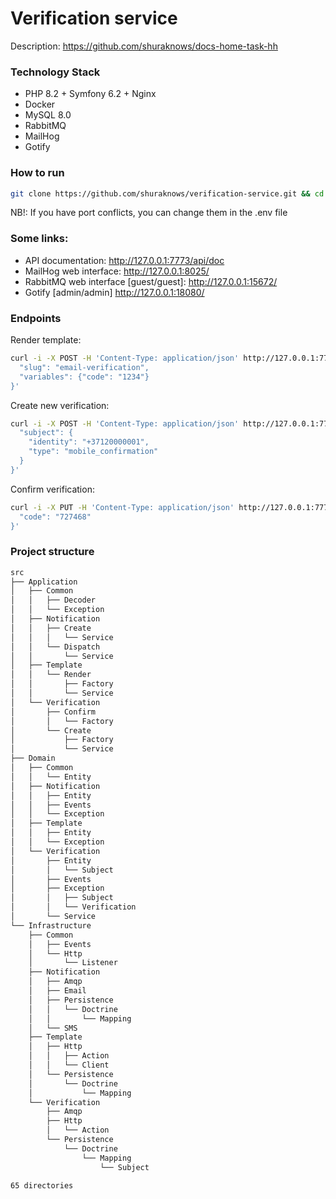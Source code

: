 # Verification service

Description: https://github.com/shuraknows/docs-home-task-hh

### Technology Stack
* PHP 8.2 + Symfony 6.2 + Nginx
* Docker
* MySQL 8.0
* RabbitMQ
* MailHog
* Gotify

### How to run
```bash
git clone https://github.com/shuraknows/verification-service.git && cd verification-service && docker compose up
```
NB!: If you have port conflicts, you can change them in the .env file

### Some links:
* API documentation: http://127.0.0.1:7773/api/doc
* MailHog web interface: http://127.0.0.1:8025/
* RabbitMQ web interface [guest/guest]: http://127.0.0.1:15672/
* Gotify [admin/admin] http://127.0.0.1:18080/

### Endpoints
Render template:
```bash
curl -i -X POST -H 'Content-Type: application/json' http://127.0.0.1:7773/templates/render -d '{
  "slug": "email-verification",
  "variables": {"code": "1234"}
}'
```

Create new verification:
```bash
curl -i -X POST -H 'Content-Type: application/json' http://127.0.0.1:7773/verifications -d '{
  "subject": {
    "identity": "+37120000001",
    "type": "mobile_confirmation"
  }
}'
```

Confirm verification:
```bash
curl -i -X PUT -H 'Content-Type: application/json' http://127.0.0.1:7773/verifications/b249b759-11a7-4b8b-a38d-e53d193d4e90/confirm -d '{
  "code": "727468"
}'
```

### Project structure
```bash
src
├── Application
│   ├── Common
│   │   ├── Decoder
│   │   └── Exception
│   ├── Notification
│   │   ├── Create
│   │   │   └── Service
│   │   └── Dispatch
│   │       └── Service
│   ├── Template
│   │   └── Render
│   │       ├── Factory
│   │       └── Service
│   └── Verification
│       ├── Confirm
│       │   └── Factory
│       └── Create
│           ├── Factory
│           └── Service
├── Domain
│   ├── Common
│   │   └── Entity
│   ├── Notification
│   │   ├── Entity
│   │   ├── Events
│   │   └── Exception
│   ├── Template
│   │   ├── Entity
│   │   └── Exception
│   └── Verification
│       ├── Entity
│       │   └── Subject
│       ├── Events
│       ├── Exception
│       │   ├── Subject
│       │   └── Verification
│       └── Service
└── Infrastructure
    ├── Common
    │   ├── Events
    │   └── Http
    │       └── Listener
    ├── Notification
    │   ├── Amqp
    │   ├── Email
    │   ├── Persistence
    │   │   └── Doctrine
    │   │       └── Mapping
    │   └── SMS
    ├── Template
    │   ├── Http
    │   │   ├── Action
    │   │   └── Client
    │   └── Persistence
    │       └── Doctrine
    │           └── Mapping
    └── Verification
        ├── Amqp
        ├── Http
        │   └── Action
        └── Persistence
            └── Doctrine
                └── Mapping
                    └── Subject

65 directories
```
